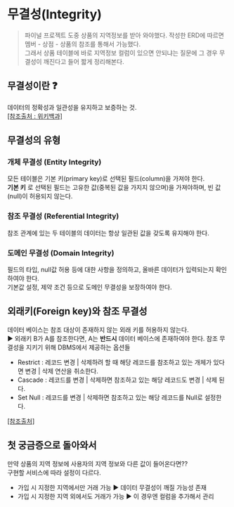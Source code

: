# 무결성(Integrity)

> 파이널 프로젝트 도중 상품의 지역정보를 받아 와야했다. 작성한 ERD에 따르면 멤버 - 상점 - 상품의 참조를 통해서 가능했다.   
> 그래서 상품 테이블에 바로 지역정보 컬럼이 있으면 안되냐는 질문에 그 경우 무결성이 깨진다고 들어 짧게 정리해본다.

## 무결성이란 ❓
데이터의 정확성과 일관성을 유지하고 보증하는 것.<br />
[[참조출처 : 위키백과]](https://ko.wikipedia.org/wiki/%EB%8D%B0%EC%9D%B4%ED%84%B0_%EB%AC%B4%EA%B2%B0%EC%84%B1)

## 무결성의 유형

### 개체 무결성 (Entity Integrity)
모든 테이블은 기본 키(primary key)로 선택된 필드(column)을 가져야 한다.   
**기본 키** 로 선택된 필드는 고유한 값(중복된 값을 가지지 않으며)을 가져야하며, 빈 값(null)이 허용되지 않는다.

### 참조 무결성 (Referential Integrity)
참조 관계에 있는 두 테이블의 데이터는 항상 일관된 값을 갖도록 유지해야 한다.

### 도메인 무결성 (Domain Integrity)
필드의 타입, null값 허용 등에 대한 사항을 정의하고, 올바른 데이터가 입력되는지 확인하여야 한다.   
기본값 설정, 제약 조건 등으로 도메인 무결성을 보장하여야 한다.


## 외래키(Foreign key)와 참조 무결성
데이터 베이스는 참조 대상이 존재하지 않는 외래 키를 허용하지 않는다.<br/>
▶ 외래키 B가 A를 참조한다면, A는 **반드시** 데이터 베이스에 존재하여야 한다.
참조 무결성을 지키기 위해 DBMS에서 제공하는 옵션들  
 - Restrict : 레코드 변경 | 삭제하려 할 때 해당 레코드를 참조하고 있는 개체가 있다면 변경 | 삭제 연산을 취소한다.
 - Cascade : 레코드를 변경 | 삭제하면 참조하고 있는 해당 레코드도 변경 | 삭제 된다.
 - Set Null : 레코드를 변경 | 삭제하면 참조하고 있는 해당 레코드를 Null로 설정한다.

[[참조출처]](https://untitledtblog.tistory.com/123)

## 첫 궁금증으로 돌아와서
만약 상품의 지역 정보에 사용자의 지역 정보와 다른 값이 들어온다면??   
구현할 서비스에 따라 설정이 다르다.
 - 가입 시 지정한 지역에서만 거래 가능 ▶ 데이터 무결성이 깨질 가능성 존재
 - 가입 시 지정한 지역 외에서도 거래가 가능 ▶ 이 경우엔 컬럼을 추가해서 관리 